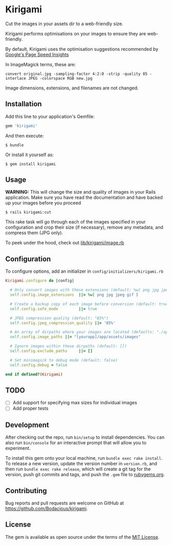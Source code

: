 # Kirigami

Cut the images in your assets dir to a web-friendly size.

Kirigami performs optimisations on your images to ensure they are web-friendly.

By default, Kirigami uses the optimisation suggestions recommended by
[Google's Page Speed Insights](https://developers.google.com/speed/docs/insights/OptimizeImages)

In ImageMagick terms, these are:

    convert original.jpg -sampling-factor 4:2:0 -strip -quality 85 -interlace JPEG -colorspace RGB new.jpg

Image dimensions, extensions, and filenames are not changed.

## Installation

Add this line to your application's Gemfile:

```ruby
gem 'kirigami'
```

And then execute:

    $ bundle

Or install it yourself as:

    $ gem install kirigami

## Usage

**WARNING:** This will change the size and quality of images in your Rails application.
Make sure you have read the documentation and have backed up your images before you proceed

`$ rails kirigami:cut`

This rake task will go through each of the images specified in your configuration and
crop their size (if necessary), remove any metadata, and compress them (JPG only).

To peek under the hood, check out [lib/kirigami/image.rb](lib/kirigami/image.rb#L28-L41)

## Configuration

To configure options, add an initializer in `config/initializers/kirigami.rb`

``` ruby
Kirigami.configure do |config|

  # Only convert images with these extensions (default: %w[ png jpg jpeg gif ])
  self.config.image_extensions  ||= %w[ png jpg jpeg gif ]

  # Create a backup copy of each image before conversion (default: true)
  self.config.safe_mode         ||= true

  # JPEG compression quality (default: "85%")
  self.config.jpeg_compression_quality ||= '85%'

  # An array of dirpaths where your images are located (defaults: "./app/assets/images")
  self.config.image_paths ||= "[yourapp]/app/assets/images"

  # Ignore images within these dirpaths (default: [])
  self.config.exclude_paths     ||= []

  # Set minimagick to debug mode (default: false)
  self.config.debug = false

end if defined?(Kirigami)
```

## TODO

- [ ] Add support for specifying max sizes for individual images
- [ ] Add proper tests

## Development

After checking out the repo, run `bin/setup` to install dependencies. You can also run `bin/console` for an interactive prompt that will allow you to experiment.

To install this gem onto your local machine, run `bundle exec rake install`. To release a new version, update the version number in `version.rb`, and then run `bundle exec rake release`, which will create a git tag for the version, push git commits and tags, and push the `.gem` file to [rubygems.org](https://rubygems.org).

## Contributing

Bug reports and pull requests are welcome on GitHub at https://github.com/Bodacious/kirigami.

## License

The gem is available as open source under the terms of the [MIT License](https://opensource.org/licenses/MIT).
